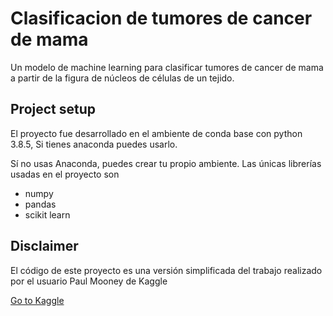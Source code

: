 # Clasificacion de tumores de cancer de mama

Un modelo de machine learning para clasificar tumores de cancer de mama a partir de la figura de núcleos de células de un tejido.

## Project setup

El proyecto fue desarrollado en el ambiente de conda base con python 3.8.5, Si tienes anaconda puedes usarlo.

Sí no usas Anaconda, puedes crear tu propio ambiente. Las únicas librerías usadas en el proyecto son 

* numpy
* pandas
* scikit learn

## Disclaimer

El código de este proyecto es una versión simplificada del trabajo realizado por el usuario 
Paul Mooney de Kaggle

[Go to Kaggle](https://www.kaggle.com/paultimothymooney/decision-trees-for-binary-classification-0-99/
)
